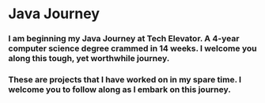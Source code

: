 # Java Journey

### I am beginning my Java Journey at Tech Elevator. A 4-year computer science degree crammed in 14 weeks. I welcome you along this tough, yet worthwhile journey. 

### These are projects that I have worked on in my spare time. I welcome you to follow along as I embark on this journey. 
